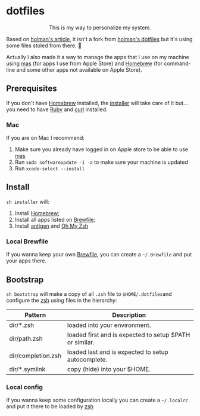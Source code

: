 # dotfiles

<p align="center">
This is my way to personalize my system. 
</p>

Based on [holman's article](http://zachholman.com/2010/08/dotfiles-are-meant-to-be-forked/), 
it isn't a fork from [holman's dotfiles](https://github.com/holman/dotfiles) but 
it's using some files stoled from there. 🤫 

Actually I also made it a way to manage the apps that I use on my machine 
using [mas](https://github.com/mas-cli/mas) (for apps I use from Apple Store) and [Homebrew](https://brew.sh) 
(for command-line and some other apps not available on Apple Store).

## Prerequisites

If you don't have [Homebrew](https://brew.sh) installed, the [installer](installer) will take care of it but... 
you need to have [Ruby](https://www.ruby-lang.org) and [curl](https://curl.haxx.se/) installed.

### Mac

If you are on Mac I recommend:

1. Make sure you already have logged in on Apple store to be able to use  [mas](https://github.com/mas-cli/mas)
1. Run `sudo softwareupdate -i -a` to make sure your machine is updated
1. Run `xcode-select --install`

## Install

`sh installer` will: 

1. Install [Homebrew](https://brew.sh);
1. Install all apps listed on [Brewfile](Brewfile);
1. Install [antigen](https://github.com/zsh-users/antigen) and [Oh My Zsh](https://ohmyz.sh/) 

### Local Brewfile

If you wanna keep your own [Brewfile](https://github.com/Homebrew/homebrew-bundle), 
you can create a `~/.Brewfile` and put your apps there. 

## Bootstrap

`sh bootstrap` will make a copy of all `.zsh` file to `$HOME/.dotfiles`and 
configure the [zsh](http://www.zsh.org/) using files in the hierarchy:

| Pattern            | Description                                             |
|--------------------|---------------------------------------------------------|
| dir/*.zsh          | loaded into your environment.                           |
| dir/path.zsh       | loaded first and is expected to setup $PATH or similar. |
| dir/completion.zsh | loaded last and is expected to setup autocomplete.      |
| dir/*.symlink      | copy (hide) into your $HOME.                            |

### Local config

If you wanna keep some configuration locally you can create a `~/.localrc` and 
put it there to be loaded by [zsh](http://www.zsh.org/) 
